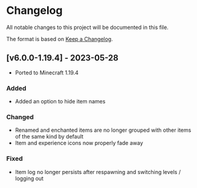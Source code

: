 # Changelog
All notable changes to this project will be documented in this file.

The format is based on [Keep a Changelog].

## [v6.0.0-1.19.4] - 2023-05-28
- Ported to Minecraft 1.19.4
### Added
- Added an option to hide item names
### Changed
- Renamed and enchanted items are no longer grouped with other items of the same kind by default
- Item and experience icons now properly fade away
### Fixed
- Item log no longer persists after respawning and switching levels / logging out

[Keep a Changelog]: https://keepachangelog.com/en/1.0.0/
